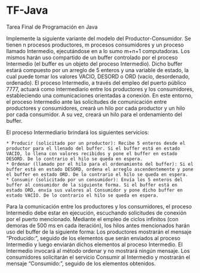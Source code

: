 # TF-Java
Tarea Final de Programación en Java

Implemente la siguiente variante del modelo del Productor-Consumidor. Se tienen n procesos productores, m procesos consumidores y un proceso llamado Intermedio, ejecutándose en a lo sumo m+n+1 computadoras.  Los mismos harán uso compartido de un buffer controlado por el proceso Intermedio (el buffer es un objeto del proceso Intermedio). Dicho buffer estará compuesto  por un arreglo de 5 enteros y una variable de estado, la cual puede tomar los valores VACIO, DESORD o ORD (vacío, desordenado, ordenado). El proceso Intermedio, a través del empleo del puerto público 7777, actuará como intermediario entre los productores y los consumidores, estableciendo una comunicaciones orientadas a conexión. En este entorno, el proceso Intermedio ante las solicitudes de comunicación entre productores y consumidores, creará un hilo por cada productor y un hilo por cada consumidor. A su vez, creará un hilo para el ordenamiento del buffer.

El proceso Intermediario brindará los siguientes servicios:

    * Producir (solicitado por un productor): Recibe 5 enteros desde el productor para el llenado del buffer. Si el buffer está en estado VACIO, lo llena con valores recibidos y pone el buffer en estado DESORD. De lo contrario el hilo se queda en espera.
    * Ordenar (llamado por el hilo para el ordenamiento del buffer): Si el buffer está en estado DESORD, ordena el arreglo ascendentemente y pone el buffer en estado ORD. De lo contrario el hilo se queda en espera.
    * Consumir (solicitado por un consumidor): Envía los 5 enteros del buffer al consumidor de la siguiente forma. Si el buffer está en estado ORD, envía sus valores al Consumidor y pone dicho buffer en estado VACIO. De lo contrario el hilo se queda en espera.
    
Para la comunicación entre los productores y los consumidores, el proceso Intermedio debe estar en ejecución, escuchando solicitudes de conexión por el puerto mencionado. Mediante el empleo de ciclos infinitos (con demoras de 500 ms en cada iteración), los hilos antes mencionados harán uso del buffer de la siguiente forma: Los productores mostrarán el mensaje “Producido:”, seguido de los elementos que serán enviados al proceso Intermedio y luego enviarán dichos elementos al proceso Intermedio. El Intermedio invocará al método ordenar y no mostrará ningún mensaje. Los consumidores solicitarán el servicio Consumir al Intermedio y mostrarán el mensaje “Consumido:”, seguido de los elementos obtenidos.
